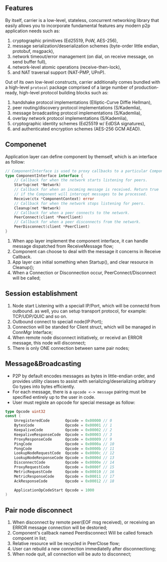 ## Features

By itself, carrier is a low-level, stateless, concurrent networking library that easily allows you to incorporate fundamental features any modern p2p application needs such as:

1) cryptographic primitives (Ed25519, PoW, AES-256),
2) message serialization/deserialization schemes (byte-order little endian, protobuf, msgpack),
3) network timeout/error management (on dial, on receive message, on send buffer full),
4) network-level atomic operations (receive-then-lock),
5) and NAT traversal support (NAT-PMP, UPnP).

Out of its own low-level constructs, carrier additionally comes bundled with a high-level `protocol` package comprised of a large number of production-ready, high-level protocol building blocks such as:

1) handshake protocol implementations (Elliptic-Curve Diffie Hellman),
2) peer routing/discovery protocol implementations (S/Kademlia),
3) message broadcasting protocol implementations (S/Kademlia),
4) overlay network protocol implementations (S/Kademlia),
5) cryptographic identity schemes (Ed25519 w/ EdDSA signatures),
6) and authenticated encryption schemes (AES-256 GCM AEAD).

## Componenet
Application layer can define component by themself, which is an interface as follow:
```go
// ComponentInterface is used to proxy callbacks to a particular Component instance.
type ComponentInterface interface {
	// Callback for when the network starts listening for peers.
	Startup(net *Network)
	// Callback for when an incoming message is received. Return true
	// if the Component will intercept messages to be processed.
	Receive(ctx *ComponentContext) error
	// Callback for when the network stops listening for peers.
	Cleanup(net *Network)
	// Callback for when a peer connects to the network.
	PeerConnect(client *PeerClient)
	// Callback for when a peer disconnects from the network.
	PeerDisconnect(client *PeerClient)
}
```
1. When app layer implement the component interface, it can handle message dispatched from ReceiveMessage flow;
2. Component can choose to deal with the message it concerns in Receive Callback.
3. App layer can initial something when Startup(), and clear resource in Cleanup();
4. When a Connection or Disconnection occur, PeerConnect/Disconnect will be called;

## Session establishment
1. Node start Listening with a speciall IP/Port, which will be connectd from outbound. as well, you can setup transport protocol, for example: TCP/UDP/QUIC and so on.
2. Outbound connect to speciall node(IP:Port);
3. Connection will be standed for Client struct, which will be managed in ConnMgr Interface;
4. When remote node disconnect initiatively, or receivd an ERROR message, this node will disconnect;
5. There is only ONE connection between same pair nodes;

## Message&Broadcasting
- P2P by default encodes messages as bytes in little-endian order, and provides utility classes to assist with serializing/deserializing arbitrary Go types into bytes efficiently.
- For each message, there is a `opcode <-> message` pairing must be specified entirely up to the user in code.
- User must registe an opcode for special message as follow:
```go
type Opcode uint32
const (
	UnregisteredCode       Opcode = 0x00000 // 0
	BytesCode              Opcode = 0x00001 // 1
	KeepaliveCode          Opcode = 0x00002 // 2
	KeepaliveResponseCode  Opcode = 0x00003 // 3
	ProxyResponseCode      Opcode = 0x00009 // 9
	PingCode               Opcode = 0x0000a // 10
	PongCode               Opcode = 0x0000b // 11
	LookupNodeRequestCode  Opcode = 0x0000c // 12
	LookupNodeResponseCode Opcode = 0x0000d // 13
	DisconnectCode         Opcode = 0x0000e // 14
	ProxyRequestCode       Opcode = 0x0000f // 15
	MetricRequestCode      Opcode = 0x00010 // 16
	MetricResponseCode     Opcode = 0x00011 // 17
	AckResponseCode        Opcode = 0x00012 // 18

	ApplicationOpCodeStart Opcode = 1000
)
```

## Pair node disconnect
1. When disconnect by remote peer(EOF msg received), or receiving an ERROR message connection will be destoried;
2. Component's callback named Peerdisconnect Will be called foreach compoent in list;
3. Relative resource will be recycled in PeerClose flow;
4. User can rebuild a new connection immediatelly after disconnectiong;
5. When node quit, all connection will be auto to disconnect;
